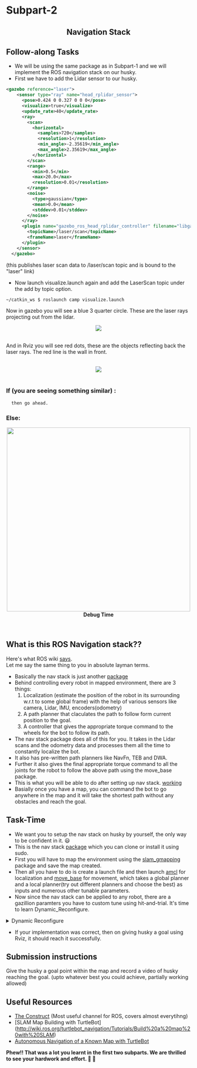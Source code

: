 # Subpart-2
<h2 align="center"> Navigation Stack </h2>

## Follow-along Tasks

- We will be using the same package as in Subpart-1 and we will implement the ROS navigation stack on our husky.  
- First we have to add the Lidar sensor to our husky. 
```xml
<gazebo reference="laser">
    <sensor type="ray" name="head_rplidar_sensor">
      <pose>0.424 0 0.327 0 0 0</pose>
      <visualize>true</visualize>
      <update_rate>40</update_rate>
      <ray>
        <scan>
          <horizontal>
            <samples>720</samples>
            <resolution>1</resolution>
            <min_angle>-2.35619</min_angle>
            <max_angle>2.35619</max_angle>
          </horizontal>
        </scan>
        <range>
          <min>0.5</min>
          <max>20.0</max>
          <resolution>0.01</resolution>
        </range>
        <noise>
          <type>gaussian</type>
          <mean>0.0</mean>
          <stddev>0.01</stddev>
        </noise>
      </ray>
      <plugin name="gazebo_ros_head_rplidar_controller" filename="libgazebo_ros_laser.so">
        <topicName>/laser/scan</topicName>
        <frameName>laser</frameName>
      </plugin>
    </sensor>
  </gazebo>
```
(this publishes laser scan data to /laser/scan topic and is bound to the "laser" link)  

- Now launch visualize.launch again and add the LaserScan topic under the add by topic option.

```bash
~/catkin_ws $ roslaunch camp visualize.launch
```

Now in gazebo you will see a blue 3 quarter circle. These are the laser rays projecting out from the lidar.   

<p align="center"><img src="https://github.com/san2130/ROS-Specialization-22/blob/main/week3/media/Screenshot%20from%202022-07-16%2003-39-46.png"/><br><br></p>

And in Rviz you will see red dots, these are the objects reflecting back the laser rays. The red line is the wall in front.

<p align="center"> <br> <img src="https://github.com/san2130/ROS-Specialization-22/blob/main/week3/media/Screenshot%20from%202022-07-16%2003-40-30.png"/>
<br><br>  

### If (you are seeing something similar) :
      then go ahead.
### Else:

<p align="center">
    <img src="https://c.tenor.com/pPKOYQpTO8AAAAAM/monkey-developer.gif" width=500/><br><b>Debug Time</b>
</p>
<br>  

## What is this ROS Navigation stack??  
Here's what ROS wiki [says](http://wiki.ros.org/navigation).  
Let me say the same thing to you in absolute layman terms. 
- Basically the nav stack is just another [package](https://github.com/ros-planning/navigation) 
- Behind controlling every robot in mapped environment, there are 3 things:
   1. Localization (estimate the position of the robot in its surrounding w.r.t to some global frame) with the help of various sensors like camera, Lidar, IMU, encoders(odometry)
   2. A path planner that claculates the path to follow form current position to the goal.
   3. A controller that gives the appropriate torque command to the wheels for the bot to follow its path.
- The nav stack package does all of this for you. It takes in the Lidar scans and the odometry data and processes them all the time to constantly localize the bot.  
- It also has pre-written path planners like NavFn, TEB and DWA. 
- Further it also gives the final appropriate torque command to all the joints for the robot to follow the above path using the move_base package.  
- This is what you will be able to do after setting up nav stack. [working](https://www.youtube.com/watch?v=V32rff0pQy4)
- Basially once you have a map, you can command the bot to go anywhere in the map and it will take the shortest path without any obstacles and reach the goal.

## Task-Time
- We want you to setup the nav stack on husky by yourself, the only way to be confident in it. :smiley: 
- This is the nav stack [package](https://github.com/ros-planning/navigation) which you can clone or install it using sudo.  
- First you will have to map the environment using the [slam_gmapping](http://wiki.ros.org/gmapping) package and save the map created. 
- Then all you have to do is create a launch file and then launch [amcl](http://wiki.ros.org/amcl) for localization and [move_base](http://wiki.ros.org/move_base) for movement, which takes a global planner and a local planner(try out different planners and choose the best) as inputs and numerous other tunable parameters.  
- Now since the nav stack can be applied to any robot, there are a gazillion paramters you have to custom tune using hit-and-trial. It's time to learn Dynamic_Reconfigure.
<details>
<summary>Dynamic Reconfigure</summary>
<br>
    <h2> Dynamic Reconfigure</h2>  
I guess you already know what this does - instead of manually tuning parameters ike PID constants for example, by stopping and restarting the simulation very time, you can directly change those parameters online, **on-the-fly**.  (Makes our life so so much easier :sweat_smile:)  
  
Fire up a terminal and open rqt  
```bash
rqt
```  
Now under the plugins tab -> Configuration -> Dynamic Reconfigure  
<p align="center"><img src="https://github.com/san2130/ROS-Specialization-22/blob/main/week3/media/Screenshot%20from%202022-07-17%2002-01-24.png"/><br><i>Dynamic Reconfigure</i></p><br><br>

Now you should be able to see tunable nodes on the left, click on them and you will find all the tunable parameters with sliders.  

<p align="center"><img src="https://user-images.githubusercontent.com/6259829/62143462-50436500-b2f0-11e9-9812-6d105f8476bf.png"/></p><br><br>
</details>  

- If your implementation was correct, then on giving husky a goal using Rviz, it should reach it successfully.  

## Submission instructions  
Give the husky a goal point within the map and record a video of husky reaching the goal. (upto whatever best you could achieve, partially working allowed)

## Useful Resources  
- [The Construct](https://www.youtube.com/channel/UCt6Lag-vv25fTX3e11mVY1Q)  (Most useful channel for ROS, covers almost everytihng)
- [SLAM Map Building with TurtleBot] (http://wiki.ros.org/turtlebot_navigation/Tutorials/Build%20a%20map%20with%20SLAM)
- [Autonomous Navigation of a Known Map with TurtleBot](http://wiki.ros.org/turtlebot_navigation/Tutorials/Autonomously%20navigate%20in%20a%20known%20map)

**Phew!! That was a lot you learnt in the first two subparts. We are thrilled to see your hardwork and effort. :clap: :clap:**  
